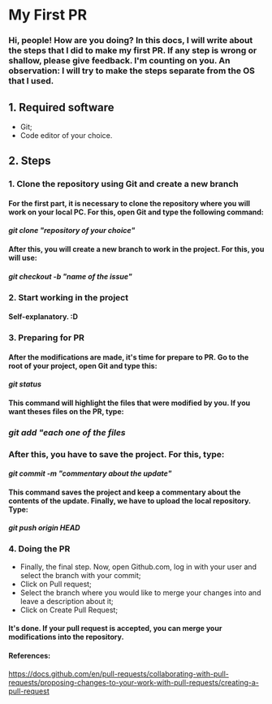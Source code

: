# My First PR

### Hi, people! How are you doing? In this docs, I will write about the steps that I did to make my first PR. If any step is wrong or shallow, please give feedback. I'm counting on you. An observation: I will try to make the steps separate from the OS that I used.

## 1. Required software

- Git;
- Code editor of your choice.

## 2. Steps

### 1. Clone the repository using Git and create a new branch

#### For the first part, it is necessary to clone the repository where you will work on your local PC. For this, open Git and type the following command:

#### *git clone "repository of your choice"* 

#### After this, you will create a new branch to work in the project. For this, you will use:

#### *git checkout -b "name of the issue"*

### 2. Start working in the project

#### Self-explanatory. :D

### 3. Preparing for PR

#### After the modifications are made, it's time for prepare to PR. Go to the root of your project, open Git and type this:

#### *git status*

#### This command will highlight the files that were modified by you. If you want theses files on the PR, type:

### *git add "each one of the files*

### After this, you have to save the project. For this, type:

#### *git commit -m "commentary about the update"*

#### This command saves the project and keep a commentary about the contents of the update. Finally, we have to upload the local repository. Type:

#### *git push origin HEAD*

### 4. Doing the PR

- Finally, the final step. Now, open Github.com, log in with your user and select the branch with your commit;
- Click on Pull request;
- Select the branch where you would like to merge your changes into and leave a description about it;
- Click on Create Pull Request;

#### It's done. If your pull request is accepted, you can merge your modifications into the repository.

#### References:

https://docs.github.com/en/pull-requests/collaborating-with-pull-requests/proposing-changes-to-your-work-with-pull-requests/creating-a-pull-request
